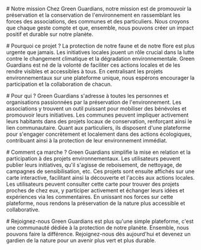 #﻿ Notre mission
Chez Green Guardians, notre mission est de promouvoir la préservation et la conservation de l'environnement en rassemblant les forces des associations, des communes et des particuliers. Nous croyons que chaque geste compte et que, ensemble, nous pouvons créer un impact positif et durable sur notre planète.

﻿#﻿ Pourquoi ce projet ?
La protection de notre faune et de notre flore est plus urgente que jamais. Les initiatives locales jouent un rôle crucial dans la lutte contre le changement climatique et la dégradation environnementale. Green Guardians est né de la volonté de faciliter ces actions locales et de les rendre visibles et accessibles à tous. En centralisant les projets environnementaux sur une plateforme unique, nous espérons encourager la participation et la collaboration de chacun.

﻿#﻿ Pour qui ?
Green Guardians s'adresse à toutes les personnes et organisations passionnées par la préservation de l'environnement. Les associations y trouvent un outil puissant pour mobiliser des bénévoles et promouvoir leurs initiatives. Les communes peuvent impliquer activement leurs habitants dans des projets locaux de conservation, renforçant ainsi le lien communautaire. Quant aux particuliers, ils disposent d'une plateforme pour s'engager concrètement et localement dans des actions écologiques, contribuant ainsi à la protection de leur environnement immédiat.

﻿#﻿ Comment ça marche ?
Green Guardians simplifie la mise en relation et la participation à des projets environnementaux. Les utilisateurs peuvent publier leurs initiatives, qu'il s'agisse de reboisement, de nettoyage, de campagnes de sensibilisation, etc. Ces projets sont ensuite affichés sur une carte interactive, facilitant ainsi la découverte et l'accès aux actions locales. Les utilisateurs peuvent consulter cette carte pour trouver des projets proches de chez eux, y participer activement et échanger leurs idées et expériences via les commentaires. En unissant nos forces sur cette plateforme, nous rendons la préservation de la nature plus accessible et collaborative.

﻿#﻿ Rejoignez-nous
Green Guardians est plus qu'une simple plateforme, c'est une communauté dédiée à la protection de notre planète. Ensemble, nous pouvons faire la différence. Rejoignez-nous dès aujourd'hui et devenez un gardien de la nature pour un avenir plus vert et plus durable.
